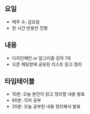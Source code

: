 ## 요일
- 매주 수, 금요일
- 한 시간 반동안 진행

## 내용
- 디자인패턴 or 알고리즘 강의 1개
- 오픈 채팅방에 공유된 리스트 읽고 정리

## 타임테이블
- 10분: 오늘 본인이 읽고 정리할 내용 발표
- 60분: 각자 공부
- 20분: 오늘 공부한 내용 정리해서 발표

